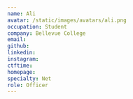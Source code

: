```yaml
---
name: Ali
avatar: /static/images/avatars/ali.png
occupation: Student
company: Bellevue College
email:
github:
linkedin:
instagram:
ctftime:
homepage:
specialty: Net
role: Officer
---
```

